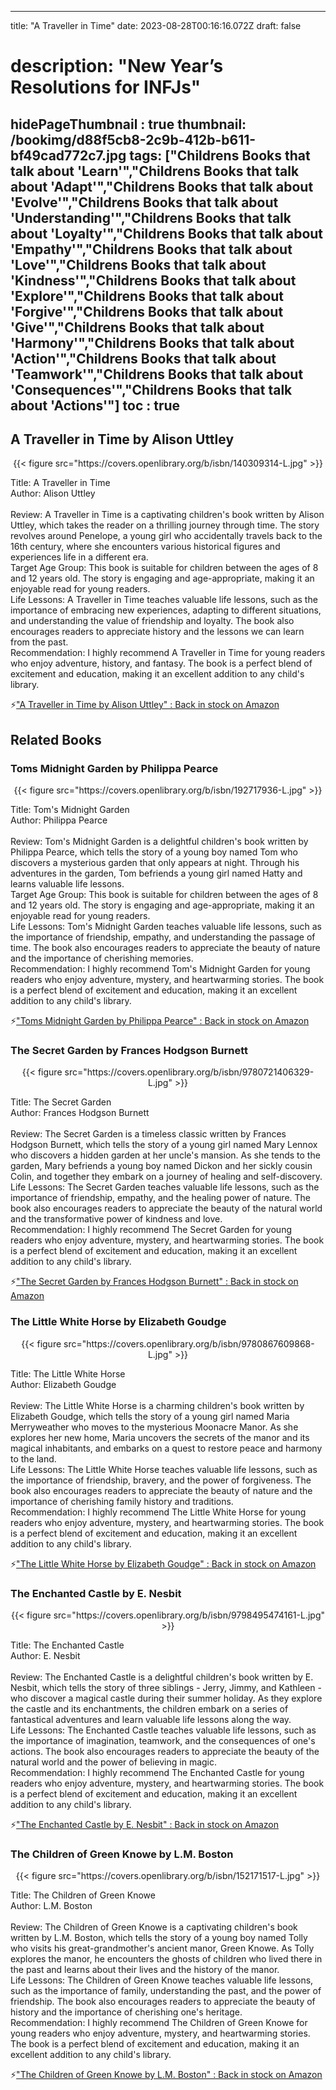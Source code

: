 
---
title: "A Traveller in Time"
date: 2023-08-28T00:16:16.072Z
draft: false
# description: "New Year’s Resolutions for INFJs"
hidePageThumbnail : true
thumbnail: /bookimg/d88f5cb8-2c9b-412b-b611-bf49cad772c7.jpg
tags: ["Childrens Books that talk about 'Learn'","Childrens Books that talk about 'Adapt'","Childrens Books that talk about 'Evolve'","Childrens Books that talk about 'Understanding'","Childrens Books that talk about 'Loyalty'","Childrens Books that talk about 'Empathy'","Childrens Books that talk about 'Love'","Childrens Books that talk about 'Kindness'","Childrens Books that talk about 'Explore'","Childrens Books that talk about 'Forgive'","Childrens Books that talk about 'Give'","Childrens Books that talk about 'Harmony'","Childrens Books that talk about 'Action'","Childrens Books that talk about 'Teamwork'","Childrens Books that talk about 'Consequences'","Childrens Books that talk about 'Actions'"]
toc : true
---
## A Traveller in Time by Alison Uttley

<center>
{{< figure src="https://covers.openlibrary.org/b/isbn/140309314-L.jpg" >}}
</center>

Title: A Traveller in Time</br>
Author: Alison Uttley</br></br>
Review: A Traveller in Time is a captivating children's book written by Alison Uttley, which takes the reader on a thrilling journey through time. The story revolves around Penelope, a young girl who accidentally travels back to the 16th century, where she encounters various historical figures and experiences life in a different era.</br>
Target Age Group: This book is suitable for children between the ages of 8 and 12 years old. The story is engaging and age-appropriate, making it an enjoyable read for young readers.</br>
Life Lessons: A Traveller in Time teaches valuable life lessons, such as the importance of embracing new experiences, adapting to different situations, and understanding the value of friendship and loyalty. The book also encourages readers to appreciate history and the lessons we can learn from the past.</br>
Recommendation: I highly recommend A Traveller in Time for young readers who enjoy adventure, history, and fantasy. The book is a perfect blend of excitement and education, making it an excellent addition to any child's library.</br>

<p>⚡<a id="aflink" href="https://www.amazon.com/gp/search?ie=UTF8&tag=klayu00-20&linkCode=ur2&linkId=6639bed89a8ad8dd2705e40644eb43d3&camp=1789&creative=9325&index=books&keywords=A Traveller in Time by Alison Uttley" class="one" target="_blank" title='"A Traveller in Time by Alison Uttley" : Back in stock on Amazon'>"A Traveller in Time by Alison Uttley" : Back in stock on Amazon</a></p>

## Related Books
### Toms Midnight Garden by Philippa Pearce
<center>
{{< figure src="https://covers.openlibrary.org/b/isbn/192717936-L.jpg" >}}
</center>

Title: Tom's Midnight Garden</br>
Author: Philippa Pearce</br></br>
Review: Tom's Midnight Garden is a delightful children's book written by Philippa Pearce, which tells the story of a young boy named Tom who discovers a mysterious garden that only appears at night. Through his adventures in the garden, Tom befriends a young girl named Hatty and learns valuable life lessons.</br>
Target Age Group: This book is suitable for children between the ages of 8 and 12 years old. The story is engaging and age-appropriate, making it an enjoyable read for young readers.</br>
Life Lessons: Tom's Midnight Garden teaches valuable life lessons, such as the importance of friendship, empathy, and understanding the passage of time. The book also encourages readers to appreciate the beauty of nature and the importance of cherishing memories.</br>
Recommendation: I highly recommend Tom's Midnight Garden for young readers who enjoy adventure, mystery, and heartwarming stories. The book is a perfect blend of excitement and education, making it an excellent addition to any child's library.</br>

<p>⚡<a id="aflink" href="https://www.amazon.com/gp/search?ie=UTF8&tag=klayu00-20&linkCode=ur2&linkId=6639bed89a8ad8dd2705e40644eb43d3&camp=1789&creative=9325&index=books&keywords=Toms Midnight Garden by Philippa Pearce" class="one" target="_blank" title='"Toms Midnight Garden by Philippa Pearce" : Back in stock on Amazon'>"Toms Midnight Garden by Philippa Pearce" : Back in stock on Amazon</a></p>

### The Secret Garden by Frances Hodgson Burnett
<center>
{{< figure src="https://covers.openlibrary.org/b/isbn/9780721406329-L.jpg" >}}
</center>

Title: The Secret Garden</br>
Author: Frances Hodgson Burnett</br></br>
Review: The Secret Garden is a timeless classic written by Frances Hodgson Burnett, which tells the story of a young girl named Mary Lennox who discovers a hidden garden at her uncle's mansion. As she tends to the garden, Mary befriends a young boy named Dickon and her sickly cousin Colin, and together they embark on a journey of healing and self-discovery.</br>
Life Lessons: The Secret Garden teaches valuable life lessons, such as the importance of friendship, empathy, and the healing power of nature. The book also encourages readers to appreciate the beauty of the natural world and the transformative power of kindness and love.</br>
Recommendation: I highly recommend The Secret Garden for young readers who enjoy adventure, mystery, and heartwarming stories. The book is a perfect blend of excitement and education, making it an excellent addition to any child's library.</br>

<p>⚡<a id="aflink" href="https://www.amazon.com/gp/search?ie=UTF8&tag=klayu00-20&linkCode=ur2&linkId=6639bed89a8ad8dd2705e40644eb43d3&camp=1789&creative=9325&index=books&keywords=The Secret Garden by Frances Hodgson Burnett" class="one" target="_blank" title='"The Secret Garden by Frances Hodgson Burnett" : Back in stock on Amazon'>"The Secret Garden by Frances Hodgson Burnett" : Back in stock on Amazon</a></p>

### The Little White Horse by Elizabeth Goudge
<center>
{{< figure src="https://covers.openlibrary.org/b/isbn/9780867609868-L.jpg" >}}
</center>

Title: The Little White Horse</br>
Author: Elizabeth Goudge</br></br>
Review: The Little White Horse is a charming children's book written by Elizabeth Goudge, which tells the story of a young girl named Maria Merryweather who moves to the mysterious Moonacre Manor. As she explores her new home, Maria uncovers the secrets of the manor and its magical inhabitants, and embarks on a quest to restore peace and harmony to the land.</br>
Life Lessons: The Little White Horse teaches valuable life lessons, such as the importance of friendship, bravery, and the power of forgiveness. The book also encourages readers to appreciate the beauty of nature and the importance of cherishing family history and traditions.</br>
Recommendation: I highly recommend The Little White Horse for young readers who enjoy adventure, mystery, and heartwarming stories. The book is a perfect blend of excitement and education, making it an excellent addition to any child's library.</br>

<p>⚡<a id="aflink" href="https://www.amazon.com/gp/search?ie=UTF8&tag=klayu00-20&linkCode=ur2&linkId=6639bed89a8ad8dd2705e40644eb43d3&camp=1789&creative=9325&index=books&keywords=The Little White Horse by Elizabeth Goudge" class="one" target="_blank" title='"The Little White Horse by Elizabeth Goudge" : Back in stock on Amazon'>"The Little White Horse by Elizabeth Goudge" : Back in stock on Amazon</a></p>

### The Enchanted Castle by E. Nesbit
<center>
{{< figure src="https://covers.openlibrary.org/b/isbn/9798495474161-L.jpg" >}}
</center>

Title: The Enchanted Castle</br>
Author: E. Nesbit</br></br>
Review: The Enchanted Castle is a delightful children's book written by E. Nesbit, which tells the story of three siblings - Jerry, Jimmy, and Kathleen - who discover a magical castle during their summer holiday. As they explore the castle and its enchantments, the children embark on a series of fantastical adventures and learn valuable life lessons along the way.</br>
Life Lessons: The Enchanted Castle teaches valuable life lessons, such as the importance of imagination, teamwork, and the consequences of one's actions. The book also encourages readers to appreciate the beauty of the natural world and the power of believing in magic.</br>
Recommendation: I highly recommend The Enchanted Castle for young readers who enjoy adventure, mystery, and heartwarming stories. The book is a perfect blend of excitement and education, making it an excellent addition to any child's library.</br>

<p>⚡<a id="aflink" href="https://www.amazon.com/gp/search?ie=UTF8&tag=klayu00-20&linkCode=ur2&linkId=6639bed89a8ad8dd2705e40644eb43d3&camp=1789&creative=9325&index=books&keywords=The Enchanted Castle by E. Nesbit" class="one" target="_blank" title='"The Enchanted Castle by E. Nesbit" : Back in stock on Amazon'>"The Enchanted Castle by E. Nesbit" : Back in stock on Amazon</a></p>

### The Children of Green Knowe by L.M. Boston
<center>
{{< figure src="https://covers.openlibrary.org/b/isbn/152171517-L.jpg" >}}
</center>

Title: The Children of Green Knowe</br>
Author: L.M. Boston</br></br>
Review: The Children of Green Knowe is a captivating children's book written by L.M. Boston, which tells the story of a young boy named Tolly who visits his great-grandmother's ancient manor, Green Knowe. As Tolly explores the manor, he encounters the ghosts of children who lived there in the past and learns about their lives and the history of the manor.</br>
Life Lessons: The Children of Green Knowe teaches valuable life lessons, such as the importance of family, understanding the past, and the power of friendship. The book also encourages readers to appreciate the beauty of history and the importance of cherishing one's heritage.</br>
Recommendation: I highly recommend The Children of Green Knowe for young readers who enjoy adventure, mystery, and heartwarming stories. The book is a perfect blend of excitement and education, making it an excellent addition to any child's library.</br>

<p>⚡<a id="aflink" href="https://www.amazon.com/gp/search?ie=UTF8&tag=klayu00-20&linkCode=ur2&linkId=6639bed89a8ad8dd2705e40644eb43d3&camp=1789&creative=9325&index=books&keywords=The Children of Green Knowe by L.M. Boston" class="one" target="_blank" title='"The Children of Green Knowe by L.M. Boston" : Back in stock on Amazon'>"The Children of Green Knowe by L.M. Boston" : Back in stock on Amazon</a></p>

